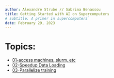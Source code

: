 ```yaml
---
author: Alexandre Strube // Sabrina Benassou
title: Getting Started with AI on Supercomputers 
# subtitle: A primer in supercomputers`
date: February 29, 2023
---
```


# Topics:

- [01-access machines, slurm, etc](01-access-machines.html)
- [02-Speedup Data Loading](02-speedup-data-loading.html)
- [03-Parallelize training](03-parallelize-training.html)
